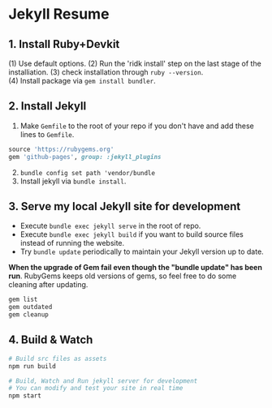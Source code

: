 # Jekyll Resume

## 1. Install Ruby+Devkit
(1) Use default options.
(2) Run the 'ridk install' step on the last stage of the installiation.
(3) check installation through `ruby --version`.  
(4) Install package via `gem install bundler`.

## 2. Install Jekyll
1. Make `Gemfile` to the root of your repo if you don't have and add these lines to `Gemfile`.
```ruby
source 'https://rubygems.org'
gem 'github-pages', group: :jekyll_plugins
```
2. `bundle config set path 'vendor/bundle`
3. Install jekyll via `bundle install`.

## 3. Serve my local Jekyll site for development
* Execute `bundle exec jekyll serve` in the root of repo.
* Execute `bundle exec jekyll build` if you want to build source files instead of running the website.
* Try `bundle update` periodically to maintain your Jekyll version up to date.

**When the upgrade of Gem fail even though the "bundle update" has been run**. RubyGems keeps old versions of gems, so feel free to do some cleaning after updating.
```ruby
gem list
gem outdated
gem cleanup
```

## 4. Build & Watch
```sh
# Build src files as assets
npm run build

# Build, Watch and Run jekyll server for development
# You can modify and test your site in real time
npm start
```
